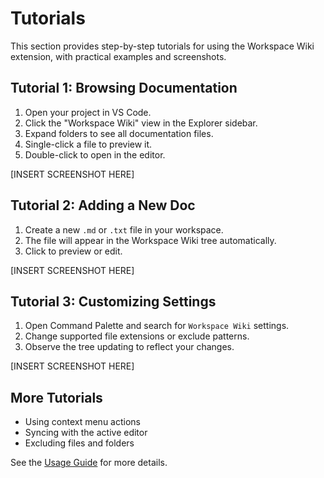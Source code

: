 # Tutorials

This section provides step-by-step tutorials for using the Workspace Wiki extension, with practical examples and screenshots.

## Tutorial 1: Browsing Documentation

1. Open your project in VS Code.
2. Click the "Workspace Wiki" view in the Explorer sidebar.
3. Expand folders to see all documentation files.
4. Single-click a file to preview it.
5. Double-click to open in the editor.

[INSERT SCREENSHOT HERE]

## Tutorial 2: Adding a New Doc

1. Create a new `.md` or `.txt` file in your workspace.
2. The file will appear in the Workspace Wiki tree automatically.
3. Click to preview or edit.

[INSERT SCREENSHOT HERE]

## Tutorial 3: Customizing Settings

1. Open Command Palette and search for `Workspace Wiki` settings.
2. Change supported file extensions or exclude patterns.
3. Observe the tree updating to reflect your changes.

[INSERT SCREENSHOT HERE]

## More Tutorials

- Using context menu actions
- Syncing with the active editor
- Excluding files and folders

See the [Usage Guide](./index.md) for more details.
